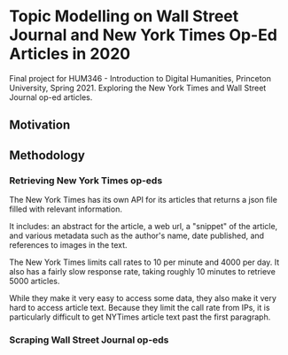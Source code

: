 # Topic Modelling on Wall Street Journal and New York Times Op-Ed Articles in 2020
Final project for HUM346 - Introduction to Digital Humanities, Princeton University, Spring 2021. Exploring the New York Times and Wall Street Journal op-ed articles.

## Motivation

## Methodology
### Retrieving New York Times op-eds
The New York Times has its own API for its articles that returns a json file filled with relevant information. 

It includes: an abstract for the article, a web url, a "snippet" of the article, and various metadata such as the author's name, date published, and references to images in the text. 

The New York Times limits call rates to 10 per minute and 4000 per day. It also has a fairly slow response rate, taking roughly 10 minutes to retrieve 5000 articles.

While they make it very easy to access some data, they also make it very hard to access article text. Because they limit the call rate from IPs, it is particularly difficult to get NYTimes article text past the first paragraph.

### Scraping Wall Street Journal op-eds

